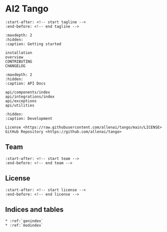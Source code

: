 # **AI2 Tango**

```{include} ../../README.md
:start-after: <!-- start tagline -->
:end-before: <!-- end tagline -->
```

```{toctree}
:maxdepth: 2
:hidden:
:caption: Getting started

installation
overview
CONTRIBUTING
CHANGELOG
```

```{toctree}
:maxdepth: 2
:hidden:
:caption: API Docs

api/components/index
api/integrations/index
api/exceptions
api/utilities
```

```{toctree}
:hidden:
:caption: Development

License <https://raw.githubusercontent.com/allenai/tango/main/LICENSE>
GitHub Repository <https://github.com/allenai/tango>
```

## Team

```{include} ../../README.md
:start-after: <!-- start team -->
:end-before: <!-- end team -->
```

## License

```{include} ../../README.md
:start-after: <!-- start license -->
:end-before: <!-- end license -->
```

## Indices and tables

```{eval-rst}
* :ref:`genindex`
* :ref:`modindex`
```
